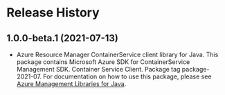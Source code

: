 # Release History

## 1.0.0-beta.1 (2021-07-13)

- Azure Resource Manager ContainerService client library for Java. This package contains Microsoft Azure SDK for ContainerService Management SDK. Container Service Client. Package tag package-2021-07. For documentation on how to use this package, please see [Azure Management Libraries for Java](https://aka.ms/azsdk/java/mgmt).
